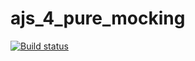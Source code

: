 # ajs_4_pure_mocking

[![Build status](https://ci.appveyor.com/api/projects/status/3r56f46c632vykc1?svg=true)](https://ci.appveyor.com/project/Serg1811/ajs-4-mocking)
